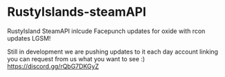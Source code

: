 # RustyIslands-steamAPI
RustyIsland SteamAPI inlcude Facepunch updates for oxide with rcon updates LGSM!



Still in development we are pushing updates to it each day account linking you can request from us what you want to see :)
https://discord.gg/rQbG7DKGyZ
